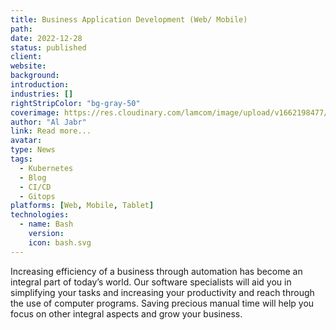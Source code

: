 ```yaml
---
title: Business Application Development (Web/ Mobile)
path:
date: 2022-12-28
status: published
client:
website:
background:
introduction:
industries: []
rightStripColor: "bg-gray-50"
coverimage: https://res.cloudinary.com/lamcom/image/upload/v1662198477/lamhouse/icon/appdevelopment_lc9nfw.png
author: "Al Jabr"
link: Read more...
avatar:
type: News
tags:
  - Kubernetes
  - Blog
  - CI/CD
  - Gitops
platforms: [Web, Mobile, Tablet]
technologies:
  - name: Bash
    version:
    icon: bash.svg
---
```


Increasing efficiency of a business through automation has become an integral part of today’s world. Our software specialists will aid you in simplifying your tasks and increasing your productivity and reach through the use of computer programs. Saving precious manual time will help you focus on other integral aspects and grow your business.

<!--more-->



